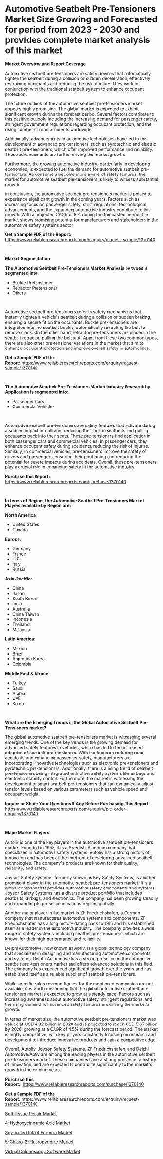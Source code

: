 <p><h1>Automotive Seatbelt Pre-Tensioners Market Size Growing and Forecasted for period from 2023 - 2030 and provides complete market analysis of this market</h1></p><p><strong>Market Overview and Report Coverage</strong></p>
<p><p>Automotive seatbelt pre-tensioners are safety devices that automatically tighten the seatbelt during a collision or sudden deceleration, effectively restraining occupants and reducing the risk of injury. They work in conjunction with the traditional seatbelt system to enhance occupant protection.</p><p>The future outlook of the automotive seatbelt pre-tensioners market appears highly promising. The global market is expected to exhibit significant growth during the forecast period. Several factors contribute to this positive outlook, including the increasing demand for passenger safety, stringent government regulations regarding occupant protection, and the rising number of road accidents worldwide.</p><p>Additionally, advancements in automotive technologies have led to the development of advanced pre-tensioners, such as pyrotechnic and electric seatbelt pre-tensioners, which offer improved performance and reliability. These advancements are further driving the market growth.</p><p>Furthermore, the growing automotive industry, particularly in developing economies, is expected to fuel the demand for automotive seatbelt pre-tensioners. As consumers become more aware of safety features, the market for automotive seatbelt pre-tensioners is likely to witness substantial growth.</p><p>In conclusion, the automotive seatbelt pre-tensioners market is poised to experience significant growth in the coming years. Factors such as increasing focus on passenger safety, strict regulations, technological advancements, and the expanding automotive industry contribute to this growth. With a projected CAGR of 8% during the forecasted period, the market shows promising potential for manufacturers and stakeholders in the automotive safety systems sector.</p></p>
<p><strong>Get a Sample PDF of the Report:</strong> <a href="https://www.reliableresearchreports.com/enquiry/request-sample/1370140">https://www.reliableresearchreports.com/enquiry/request-sample/1370140</a></p>
<p>&nbsp;</p>
<p><strong>Market Segmentation</strong></p>
<p><strong>The Automotive Seatbelt Pre-Tensioners Market Analysis by types is segmented into:</strong></p>
<p><ul><li>Buckle Pretensioner</li><li>Retractor Pretensioner</li><li>Others</li></ul></p>
<p>&nbsp;</p>
<p><p>Automotive seatbelt pre-tensioners refer to safety mechanisms that instantly tighten a vehicle's seatbelt during a collision or sudden braking, ensuring a secure fit on the occupants. Buckle pre-tensioners are integrated into the seatbelt buckle, automatically retracting the belt to remove slack. On the other hand, retractor pre-tensioners are placed in the seatbelt retractor, pulling the belt taut. Apart from these two common types, there are also other pre-tensioner variations in the market that aim to enhance occupant protection and improve overall safety in automobiles.</p></p>
<p><strong>Get a Sample PDF of the Report:</strong>&nbsp;<a href="https://www.reliableresearchreports.com/enquiry/request-sample/1370140">https://www.reliableresearchreports.com/enquiry/request-sample/1370140</a></p>
<p>&nbsp;</p>
<p><strong>The Automotive Seatbelt Pre-Tensioners Market Industry Research by Application is segmented into:</strong></p>
<p><ul><li>Passenger Cars</li><li>Commercial Vehicles</li></ul></p>
<p>&nbsp;</p>
<p><p>Automotive seatbelt pre-tensioners are safety features that activate during a sudden impact or collision, reducing the slack in seatbelts and pulling occupants back into their seats. These pre-tensioners find application in both passenger cars and commercial vehicles. In passenger cars, they enhance occupant safety during accidents, reducing the risk of injuries. Similarly, in commercial vehicles, pre-tensioners improve the safety of drivers and passengers, ensuring their positioning and reducing the potential for severe impacts during accidents. Overall, these pre-tensioners play a crucial role in enhancing safety in the automotive industry.</p></p>
<p><strong>Purchase this Report:</strong>&nbsp; <a href="https://www.reliableresearchreports.com/purchase/1370140">https://www.reliableresearchreports.com/purchase/1370140</a></p>
<p>&nbsp;</p>
<p><strong>In terms of Region, the Automotive Seatbelt Pre-Tensioners Market Players available by Region are:</strong></p>
<p>
    <p> <strong> North America: </strong>
        <ul>
            <li>United States</li>
            <li>Canada</li>
        </ul>
        </p> 
    <p> <strong> Europe: </strong>
        <ul>
            <li>Germany</li>
            <li>France</li>
            <li>U.K.</li>
            <li>Italy</li>
            <li>Russia</li>
        </ul>
        </p> 
    <p> <strong> Asia-Pacific: </strong>
        <ul>
            <li>China</li>
            <li>Japan</li>
            <li>South Korea</li>
            <li>India</li>
            <li>Australia</li>
            <li>China Taiwan</li>
            <li>Indonesia</li>
            <li>Thailand</li>
            <li>Malaysia</li>
        </ul>
        </p> 
    <p> <strong> Latin America: </strong>
        <ul>
            <li>Mexico</li>
            <li>Brazil</li>
            <li>Argentina Korea</li>
            <li>Colombia</li>
        </ul>
        </p> 
    <p> <strong> Middle East & Africa: </strong>
        <ul>
            <li>Turkey</li>
            <li>Saudi</li>
            <li>Arabia</li>
            <li>UAE</li>
            <li>Korea</li>
        </ul>
    </p>
    </p>
<p>&nbsp;</p>
<p><strong>What are the Emerging Trends in the Global Automotive Seatbelt Pre-Tensioners market?</strong></p>
<p><p>The global automotive seatbelt pre-tensioners market is witnessing several emerging trends. One of the key trends is the growing demand for advanced safety features in vehicles, which has led to the increased adoption of seatbelt pre-tensioners. With the focus on reducing road accidents and enhancing passenger safety, manufacturers are incorporating innovative technologies such as electronic pre-tensioners and pyrotechnic pre-tensioners. Additionally, there is a rising trend of seatbelt pre-tensioners being integrated with other safety systems like airbags and electronic stability control. Furthermore, the market is witnessing the development of smart seatbelt pre-tensioners that can dynamically adjust tension levels based on various parameters such as vehicle speed and occupant weight.</p></p>
<p><strong>Inquire or Share Your Questions If Any Before Purchasing This Report</strong>- <a href="https://www.reliableresearchreports.com/enquiry/pre-order-enquiry/1370140">https://www.reliableresearchreports.com/enquiry/pre-order-enquiry/1370140</a></p>
<p>&nbsp;</p>
<p><strong>Major Market Players</strong></p>
<p><p>Autoliv is one of the key players in the automotive seatbelt pre-tensioners market. Founded in 1953, it is a Swedish-American company that specializes in automotive safety systems. Autoliv has a strong history of innovation and has been at the forefront of developing advanced seatbelt technologies. The company's products are known for their quality, reliability, and safety.</p><p>Joyson Safety Systems, formerly known as Key Safety Systems, is another prominent player in the automotive seatbelt pre-tensioners market. It is a global company that provides automotive safety components and systems. Joyson Safety Systems has a diverse product portfolio that includes seatbelts, airbags, and electronics. The company has been growing steadily and expanding its presence in various regions globally.</p><p>Another major player in the market is ZF Friedrichshafen, a German company that manufactures automotive systems and components. ZF Friedrichshafen has a long history dating back to 1915 and has established itself as a leader in the automotive industry. The company provides a wide range of safety systems, including seatbelt pre-tensioners, which are known for their high performance and reliability.</p><p>Delphi Automotive, now known as Aptiv, is a global technology company that specializes in designing and manufacturing automotive components and systems. Delphi Automotive has a strong presence in the automotive seatbelt pre-tensioners market and offers advanced solutions in this field. The company has experienced significant growth over the years and has established itself as a reliable supplier of seatbelt pre-tensioners.</p><p>While specific sales revenue figures for the mentioned companies are not available, it is worth mentioning that the global automotive seatbelt pre-tensioners market is expected to grow at a steady pace. Factors such as increasing awareness about automotive safety, stringent regulations, and the rising demand for advanced safety features are driving the market's growth.</p><p>In terms of market size, the automotive seatbelt pre-tensioners market was valued at USD 4.32 billion in 2020 and is projected to reach USD 5.67 billion by 2026, growing at a CAGR of 4.5% during the forecast period. The market is highly competitive, with key players constantly focusing on research and development to introduce innovative products and gain a competitive edge.</p><p>Overall, Autoliv, Joyson Safety Systems, ZF Friedrichshafen, and Delphi Automotive/Aptiv are among the leading players in the automotive seatbelt pre-tensioners market. These companies have a strong presence, a history of innovation, and are expected to contribute significantly to the market's growth in the coming years.</p></p>
<p><strong>Purchase this Report:</strong>&nbsp;&nbsp;<a href="https://www.reliableresearchreports.com/purchase/1370140">https://www.reliableresearchreports.com/purchase/1370140</a></p>
<p></p>
<p><strong>Get a Sample PDF of the Report:</strong>&nbsp;<a href="https://www.reliableresearchreports.com/enquiry/request-sample/1370140">https://www.reliableresearchreports.com/enquiry/request-sample/1370140</a></p>
<p><p><a href="https://medium.com/@horlandkidd/soft-tissue-repair-market-size-cagr-trends-2024-2030-578e60d207b9">Soft Tissue Repair Market</a></p><p><a href="https://www.linkedin.com/pulse/4-hydroxycinnamic-acid-market-research-report-provides-og4ne/">4-Hydroxycinnamic Acid Market</a></p><p><a href="https://github.com/JameTravis/Market-Research-Report-List-1/blob/main/soy-based-infant-formula-market.md">Soy-based Infant Formula Market</a></p><p><a href="https://www.linkedin.com/pulse/5-chloro-2-fluoropyridine-market-insights-players-forecast-ui4re/">5-Chloro-2-Fluoropyridine Market</a></p><p><a href="https://medium.com/@slanecode210/virtual-colonoscopy-software-market-size-cagr-trends-2024-2030-8bc02a4158eb">Virtual Colonoscopy Software Market</a></p></p>